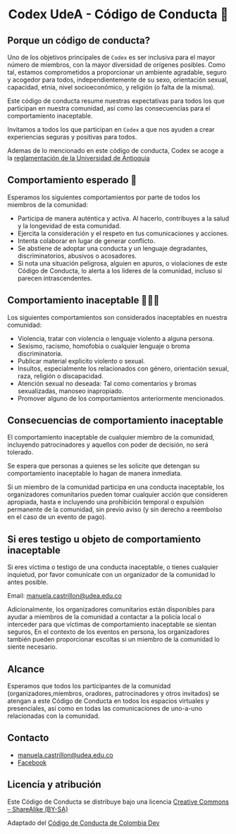 <h1 style="text-align:center;"> Codex UdeA - Código de Conducta 📌</h1>

## Porque un código de conducta?

Uno de los objetivos principales de `Codex` es ser inclusiva para el
mayor número de miembros, con la mayor diversidad de orígenes posibles.
Como tal, estamos comprometidos a proporcionar un ambiente agradable, seguro y
acogedor para todos, independientemente de su sexo, orientación sexual,
capacidad, etnia, nivel socioeconómico, y religión (o falta de la misma).

Este código de conducta resume nuestras expectativas para todos los que
participan en nuestra comunidad, así como las consecuencias para el
comportamiento inaceptable.

Invitamos a todos los que participan en `Codex` a que nos ayuden a crear
experiencias seguras y positivas para todos.

Ademas de lo mencionado en este código de conducta, Codex se acoge a la [reglamentación de la Universidad de Antioquia](http://www.udea.edu.co/wps/portal/udea/web/inicio/institucional/normativa)

## Comportamiento esperado 🤝

Esperamos los siguientes comportamientos por parte de todos los miembros de la comunidad:

- Participa de manera auténtica y activa. Al hacerlo, contribuyes a la salud y la longevidad de esta comunidad.
- Ejercita la consideración y el respeto en tus comunicaciones y acciones.
- Intenta colaborar en lugar de generar conflicto.
- Se abstiene de adoptar una conducta y un lenguaje degradantes, discriminatorios, abusivos o acosadores.
- Si nota una situación peligrosa, alguien en apuros, o
  violaciones de este Código de Conducta, lo alerta a los lideres de la comunidad, incluso si parecen intrascendentes.

## Comportamiento inaceptable 🙅🏻‍♀️

Los siguientes comportamientos son considerados inaceptables en nuestra comunidad:

- Violencia, tratar con violencia o lenguaje violento a alguna persona.
- Sexismo, racismo, homofobia o cualquier lenguaje o broma discriminatoria.
- Publicar material explicito violento o sexual.
-  Insultos, especialmente los relacionados con género, orientación sexual, raza, religión o discapacidad.
-  Atención sexual no deseada: Tal como comentarios y bromas sexualizadas, manoseo inapropiado.
-  Promover alguno de los comportamientos anteriormente mencionados.

## Consecuencias de comportamiento inaceptable

El comportamiento inaceptable de cualquier miembro de la comunidad, incluyendo
patrocinadores y aquellos con poder de decisión, no será tolerado.

Se espera que personas a quienes se les solicite que detengan su comportamiento
inaceptable lo hagan de manera inmediata.

Si un miembro de la comunidad participa en una conducta inaceptable, los
organizadores comunitarios pueden tomar cualquier acción que consideren
apropiada, hasta e incluyendo una prohibición temporal o expulsión permanente
de la comunidad, sin previo aviso (y sin derecho a reembolso en el caso de un
evento de pago).

## Si eres testigo u objeto de comportamiento inaceptable

Si eres víctima o testigo de una conducta inaceptable, o tienes cualquier
inquietud, por favor comunícate con un organizador de la comunidad lo antes posible.

Email: manuela.castrillon@udea.edu.co

Adicionalmente, los organizadores comunitarios están disponibles para ayudar
a miembros de la comunidad a contactar a la policía local o interceder para que
víctimas de comportamiento inaceptable se sientan seguros,
En el contexto de los eventos en persona, los organizadores
también pueden proporcionar escoltas si un miembro de la comunidad lo siente
necesario.

## Alcance

Esperamos que todos los participantes de la comunidad (organizadores,miembros, oradores, patrocinadores y otros invitados) se atengan a este Código de
Conducta en todos los espacios virtuales y presenciales, así como en todas las
comunicaciones de uno-a-uno relacionadas con la comunidad.

## Contacto

- manuela.castrillon@udea.edu.co
- [Facebook](https://www.facebook.com/groups/udeakodexx/)

## Licencia y atribución

Este Código de Conducta se distribuye bajo una licencia [Creative Commons – ShareAlike (BY-SA)](http://creativecommons.org/licenses/by-sa/3.0/)

Adaptado del [Código de Conducta de Colombia Dev](https://github.com/colombia-dev/codigo-de-conducta)
